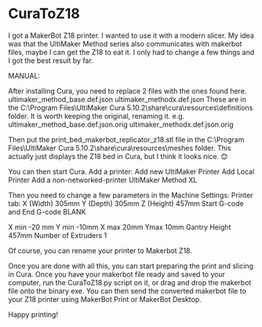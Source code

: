 # CuraToZ18
I got a MakerBot Z18 printer. I wanted to use it with a modern slicer. My idea was that the UltiMaker Method series also communicates with makerbot files, maybe I can get the Z18 to eat it. I only had to change a few things and I got the best result by far.

MANUAL:

After installing Cura, you need to replace 2 files with the ones found here.
ultimaker_method_base.def.json
ultimaker_methodx.def.json
These are in the
C:\Program Files\UltiMaker Cura 5.10.2\share\cura\resources\definitions
folder. It is worth keeping the original, renaming it.
e.g. ultimaker_method_base.def.json.orig
ultimaker_methodx.def.json.orig

Then put the
print_bed_makerbot_replicator_z18.stl
file in the
C:\Program Files\UltiMaker Cura 5.10.2\share\cura\resources\meshes
folder. This actually just displays the Z18 bed in Cura, but I think it looks nice. 😊

You can then start Cura.
Add a printer:
Add new
UltiMaker Printer
Add Local Printer
Add a non-networked-printer
UltiMaker Method XL

Then you need to change a few parameters in the Machine Settings:
Printer tab:
X (Width) 305mm
Y (Depth) 305mm
Z (Height) 457mm
Start G-code and End G-code BLANK

X min -20 mm
Y min -10mm
X max 20mm
Ymax 10mm
Gantry Height 457mm
Number of Extruders 1

Of course, you can rename your printer to Makerbot Z18.

Once you are done with all this, you can start preparing the print and slicing in Cura.
Once you have your makerbot file ready and saved to your computer, run the CuraToZ18.py script on it, or drag and drop the makerbot file onto the binary exe.
You can then send the converted makerbot file to your Z18 printer using MakerBot Print or MakerBot Desktop.

Happy printing!

